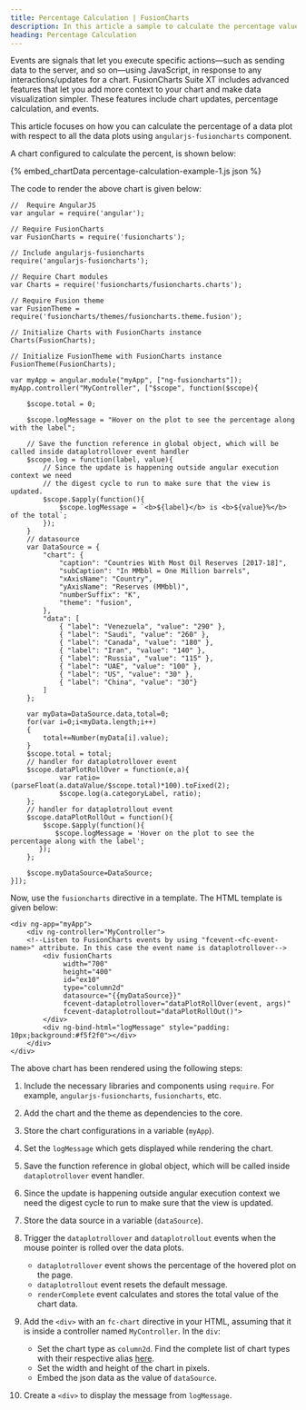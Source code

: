 ```yaml
---
title: Percentage Calculation | FusionCharts
description: In this article a sample to calculate the percentage value of the data plot with respect to the total is created.
heading: Percentage Calculation
---
```


Events are signals that let you execute specific actions—such as sending data to the server, and so on—using JavaScript, in response to any interactions/updates for a chart. FusionCharts Suite XT includes advanced features that let you add more context to your chart and make data visualization simpler. These features include chart updates, percentage calculation, and events.

This article focuses on how you can calculate the percentage of a data plot with respect to all the data plots using `angularjs-fusioncharts` component.

A chart configured to calculate the percent, is shown below:

{% embed_chartData percentage-calculation-example-1.js json %}

The code to render the above chart is given below:

```
//  Require AngularJS 
var angular = require('angular');

// Require FusionCharts 
var FusionCharts = require('fusioncharts');

// Include angularjs-fusioncharts 
require('angularjs-fusioncharts');

// Require Chart modules 
var Charts = require('fusioncharts/fusioncharts.charts');

// Require Fusion theme
var FusionTheme = require('fusioncharts/themes/fusioncharts.theme.fusion');

// Initialize Charts with FusionCharts instance
Charts(FusionCharts);

// Initialize FusionTheme with FusionCharts instance
FusionTheme(FusionCharts);

var myApp = angular.module("myApp", ["ng-fusioncharts"]);
myApp.controller("MyController", ["$scope", function($scope){

    $scope.total = 0;

    $scope.logMessage = "Hover on the plot to see the percentage along with the label";

    // Save the function reference in global object, which will be called inside dataplotrollover event handler
    $scope.log = function(label, value){ 
        // Since the update is happening outside angular execution context we need 
        // the digest cycle to run to make sure that the view is updated.   
        $scope.$apply(function(){
            $scope.logMessage = `<b>${label}</b> is <b>${value}%</b> of the total`;                 
        });
    }
    // datasource
    var DataSource = {
        "chart": {
            "caption": "Countries With Most Oil Reserves [2017-18]",
            "subCaption": "In MMbbl = One Million barrels",
            "xAxisName": "Country",
            "yAxisName": "Reserves (MMbbl)",
            "numberSuffix": "K",
            "theme": "fusion",
        },
        "data": [
            { "label": "Venezuela", "value": "290" },
            { "label": "Saudi", "value": "260" },
            { "label": "Canada", "value": "180" },
            { "label": "Iran", "value": "140" },
            { "label": "Russia", "value": "115" },
            { "label": "UAE", "value": "100" },
            { "label": "US", "value": "30" },
            { "label": "China", "value": "30"}
        ]
    };

    var myData=DataSource.data,total=0;
    for(var i=0;i<myData.length;i++)
    {
        total+=Number(myData[i].value);
    }
    $scope.total = total;
    // handler for dataplotrollover event
    $scope.dataPlotRollOver = function(e,a){
            var ratio=(parseFloat(a.dataValue/$scope.total)*100).toFixed(2);
            $scope.log(a.categoryLabel, ratio);
    };
    // handler for dataplotrollout event
    $scope.dataPlotRollOut = function(){
        $scope.$apply(function(){
           $scope.logMessage = 'Hover on the plot to see the percentage along with the label';                 
       });
    };
    
    $scope.myDataSource=DataSource;
}]);
```

Now, use the `fusioncharts` directive in a template. The HTML template is given below:

```
<div ng-app="myApp">
    <div ng-controller="MyController">
    <!--Listen to FusionCharts events by using "fcevent-<fc-event-name>" attribute. In this case the event name is dataplotrollover-->   
        <div fusionCharts 
             width="700"
             height="400" 
             id="ex10" 
             type="column2d" 
             datasource="{{myDataSource}}" 
             fcevent-dataplotrollover="dataPlotRollOver(event, args)"
             fcevent-dataplotrollout="dataPlotRollOut()">
		</div>
		<div ng-bind-html="logMessage" style="padding: 10px;background:#f5f2f0"></div>
    </div>
</div>
```

The above chart has been rendered using the following steps:

1. Include the necessary libraries and components using `require`. For example, `angularjs-fusioncharts`, `fusioncharts`, etc.

2. Add the chart and the theme as dependencies to the core.

3. Store the chart configurations in a variable (`myApp`).

4. Set the `logMessage` which gets displayed while rendering the chart.

5. Save the function reference in global object, which will be called inside `dataplotrollover` event handler.

6. Since the update is happening outside angular execution context we need the digest cycle to run to make sure that the view is updated.

7. Store the data source in a variable (`dataSource`).

8. Trigger the `dataplotrollover` and `dataplotrollout` events when the mouse pointer is rolled over the data plots.
	* `dataplotrollover` event shows the percentage of the hovered plot on the page.
	* `dataplotrollout` event resets the default message.
	* `renderComplete` event calculates and stores the total value of the chart data.

9. Add the `<div>` with an `fc-chart` directive in your HTML, assuming that it is inside a controller named `MyController`. In the `div`:
    * Set the chart type as `column2d`. Find the complete list of chart types with their respective alias [here](https://www.fusioncharts.com/dev/chart-guide/list-of-charts).
    * Set the width and height of the chart in pixels.
    * Embed the json data as the value of `dataSource`.

10. Create a `<div>` to display the message from `logMessage`.